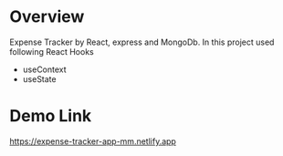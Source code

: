 # Overview
Expense Tracker by React, express and MongoDb. 
In this project used following React Hooks
- useContext
- useState


# Demo Link
https://expense-tracker-app-mm.netlify.app